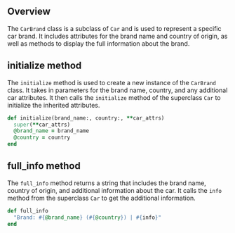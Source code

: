 ## Overview
The `CarBrand` class is a subclass of `Car` and is used to represent a specific car brand. It includes attributes for the brand name and country of origin, as well as methods to display the full information about the brand.

## initialize method
The `initialize` method is used to create a new instance of the `CarBrand` class. It takes in parameters for the brand name, country, and any additional car attributes. It then calls the `initialize` method of the superclass `Car` to initialize the inherited attributes.

```ruby
def initialize(brand_name:, country:, **car_attrs)
  super(**car_attrs)
  @brand_name = brand_name
  @country = country
end
```

## full_info method
The `full_info` method returns a string that includes the brand name, country of origin, and additional information about the car. It calls the `info` method from the superclass `Car` to get the additional information.

```ruby
def full_info
  "Brand: #{@brand_name} (#{@country}) | #{info}"
end
```